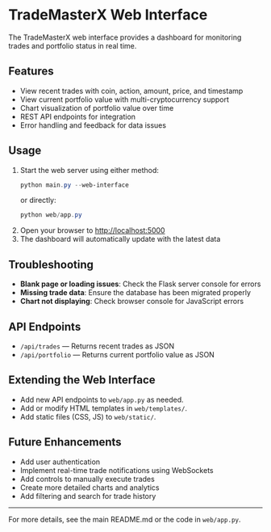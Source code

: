 # TradeMasterX Web Interface

The TradeMasterX web interface provides a dashboard for monitoring trades and portfolio status in real time.

## Features
- View recent trades with coin, action, amount, price, and timestamp
- View current portfolio value with multi-cryptocurrency support
- Chart visualization of portfolio value over time
- REST API endpoints for integration
- Error handling and feedback for data issues

## Usage
1. Start the web server using either method:
   ```powershell
   python main.py --web-interface
   ```
   or directly:
   ```powershell
   python web/app.py
   ```
2. Open your browser to [http://localhost:5000](http://localhost:5000)
3. The dashboard will automatically update with the latest data

## Troubleshooting
- **Blank page or loading issues**: Check the Flask server console for errors
- **Missing trade data**: Ensure the database has been migrated properly
- **Chart not displaying**: Check browser console for JavaScript errors

## API Endpoints
- `/api/trades` — Returns recent trades as JSON
- `/api/portfolio` — Returns current portfolio value as JSON

## Extending the Web Interface
- Add new API endpoints to `web/app.py` as needed.
- Add or modify HTML templates in `web/templates/`.
- Add static files (CSS, JS) to `web/static/`.

## Future Enhancements
- Add user authentication
- Implement real-time trade notifications using WebSockets
- Add controls to manually execute trades
- Create more detailed charts and analytics
- Add filtering and search for trade history

---
For more details, see the main README.md or the code in `web/app.py`.
